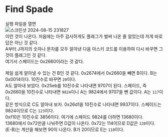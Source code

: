 Find Spade
==========
실행 파일을 열면 <br/>
![스크린샷 2024-08-15 231827](https://github.com/user-attachments/assets/9c97ec4a-7182-4cca-bed5-7999ea28ab28) <br/>
이런 것이 나온다. 처음에는 아주 감사하게도 플래그가 벌써 나온 줄 알았는데 저게 바로 답은 아닌 것 같다. <br/>
A부터 J까지의 숫자나 문자를 모두 알아낸 다음 아스키 코드를 이용하여 다시 바꾸면 그것이 플래그인 것 같다. <br/>
여기서 스페이드는 0x2660이라는 것 같다. <br/><br/>
제일 쉽게 알아낼 수 있는 건 B인 것 같다. 0x2674에서 0x2660을 빼면 B이다. B는 0x0014이다. 10진수로 바꾸면 ```20```이다. <br/>
A도 알아내 보았다. 0x25eb를 10진수로 나타내면 9707이 된다. 스페이드, 즉 0x2660을 10진수로 나타내면 ```9824```이니 A는 9824에서 9707을 뺀 값이다. A는 ```117```이다. <br/>
같은 방식으로 C도 알아내 보자. 0x26d1을 10진수로 나타내면 9937이다. 스페이드는 9824이므로 C는 ```123```이다. <br/>
0xf10은 10진수로 3856이다. 여기에 스페이드 9824를 더하면 13680이다. <br/>
13680에서 0x72만큼 나눠주면 D값이 나온다. 0x72는 114이므로 D값은 ```120```이다. <br/>
(E-B)는 계산을 해보면 90이 나온다. B가 20이므로 E는 ```110```이다. <br/>
